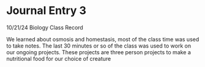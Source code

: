# Journal Entry 3



10/21/24 Biology Class Record

We learned about osmosis and homestasis, most of the class time was used to take notes. The last 30 minutes or so of the class was used to work on our ongoing projects. These projects are three person projects to make a nutritional food for our choice of creature 

![]()

